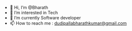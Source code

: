 - 👋 Hi, I’m @Bharath
- 👀 I’m interested in Tech
- 🌱 I’m currently Software developer
- 📫 How to reach me : dudipallabharathkumar@gmail.com

<!---
Bharaththop/Bharaththop is a ✨ special ✨ repository because its `README.md` (this file) appears on your GitHub profile.
You can click the Preview link to take a look at your changes.
--->
